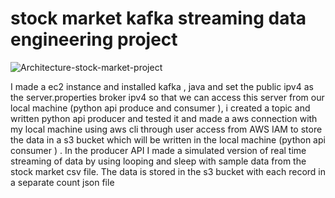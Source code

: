 # stock market kafka streaming data engineering project
![Architecture-stock-market-project](https://github.com/hiteshsurya17/stock_market_project/assets/83537863/caba6a76-ced9-4179-94ef-0c694b0b83c1)

I made a ec2 instance and installed kafka , java and set the public ipv4 as the server.properties broker ipv4 so that we can access this server from our local machine (python api produce and consumer ), i created a topic and written python api producer and tested it and made a aws connection with my local machine using aws cli through user access from AWS IAM to store the data in a s3 bucket which will be written in the local machine (python api consumer ) . In the producer API I made a simulated version of real time streaming of data by using looping and sleep with sample data from the stock market csv file. The data is stored in the s3 bucket with each record in a separate count json file
